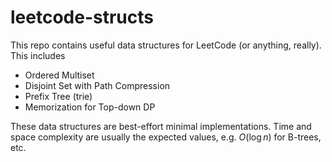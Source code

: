 # leetcode-structs

This repo contains useful data structures for LeetCode (or anything, really).
This includes

* Ordered Multiset
* Disjoint Set with Path Compression
* Prefix Tree (trie)
* Memorization for Top-down DP

These data structures are best-effort minimal implementations.
Time and space complexity are usually the expected values, e.g.
$O(\log n)$ for B-trees, etc.
